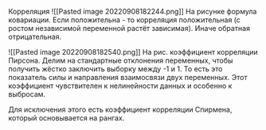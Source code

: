 Корреляция
![[Pasted image 20220908182244.png]]
На рисунке формула ковариации. Если положительна - то корреляция положительная (с ростом независимой переменной растёт зависимая). Иначе обратная отрицательная.

![[Pasted image 20220908182540.png]]
На рис. коэффициент корреляции Пирсона. Делим на стандартные отклонения переменных, чтобы получить жёстко заключить выборку между -1 и 1. То есть это показатель силы и направления взаимосвязи двух переменных. Этот коэффициент чувствителен к нелинейности данных и особенно к выбросам.

Для исключения этого есть коэффициент корреляции Спирмена, который основывается на рангах.